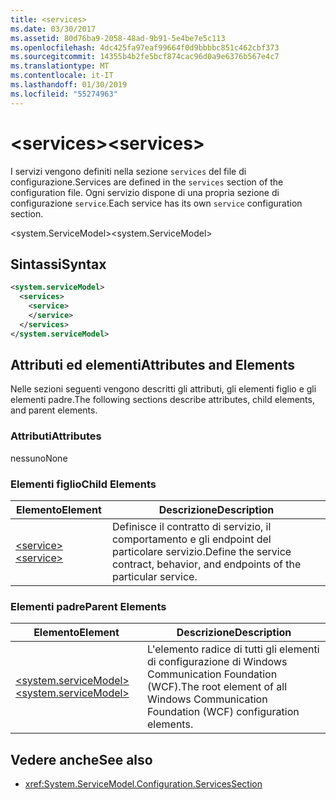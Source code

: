 ```yaml
---
title: <services>
ms.date: 03/30/2017
ms.assetid: 80d76ba9-2058-48ad-9b91-5e4be7e5c113
ms.openlocfilehash: 4dc425fa97eaf99664f0d9bbbbc851c462cbf373
ms.sourcegitcommit: 14355b4b2fe5bcf874cac96d0a9e6376b567e4c7
ms.translationtype: MT
ms.contentlocale: it-IT
ms.lasthandoff: 01/30/2019
ms.locfileid: "55274963"
---
```

# <a name="services"></a><span data-ttu-id="bfa3e-101">\<services></span><span class="sxs-lookup"><span data-stu-id="bfa3e-101">\<services></span></span>
<span data-ttu-id="bfa3e-102">I servizi vengono definiti nella sezione `services` del file di configurazione.</span><span class="sxs-lookup"><span data-stu-id="bfa3e-102">Services are defined in the `services` section of the configuration file.</span></span> <span data-ttu-id="bfa3e-103">Ogni servizio dispone di una propria sezione di configurazione `service`.</span><span class="sxs-lookup"><span data-stu-id="bfa3e-103">Each service has its own `service` configuration section.</span></span>  
  
 <span data-ttu-id="bfa3e-104">\<system.ServiceModel></span><span class="sxs-lookup"><span data-stu-id="bfa3e-104">\<system.ServiceModel></span></span>  
  
## <a name="syntax"></a><span data-ttu-id="bfa3e-105">Sintassi</span><span class="sxs-lookup"><span data-stu-id="bfa3e-105">Syntax</span></span>  
  
```xml  
<system.serviceModel>
  <services>
    <service>
    </service>
  </services>
</system.serviceModel>
```  
  
## <a name="attributes-and-elements"></a><span data-ttu-id="bfa3e-106">Attributi ed elementi</span><span class="sxs-lookup"><span data-stu-id="bfa3e-106">Attributes and Elements</span></span>  
 <span data-ttu-id="bfa3e-107">Nelle sezioni seguenti vengono descritti gli attributi, gli elementi figlio e gli elementi padre.</span><span class="sxs-lookup"><span data-stu-id="bfa3e-107">The following sections describe attributes, child elements, and parent elements.</span></span>  
  
### <a name="attributes"></a><span data-ttu-id="bfa3e-108">Attributi</span><span class="sxs-lookup"><span data-stu-id="bfa3e-108">Attributes</span></span>  
 <span data-ttu-id="bfa3e-109">nessuno</span><span class="sxs-lookup"><span data-stu-id="bfa3e-109">None</span></span>  
  
### <a name="child-elements"></a><span data-ttu-id="bfa3e-110">Elementi figlio</span><span class="sxs-lookup"><span data-stu-id="bfa3e-110">Child Elements</span></span>  
  
|<span data-ttu-id="bfa3e-111">Elemento</span><span class="sxs-lookup"><span data-stu-id="bfa3e-111">Element</span></span>|<span data-ttu-id="bfa3e-112">Descrizione</span><span class="sxs-lookup"><span data-stu-id="bfa3e-112">Description</span></span>|  
|-------------|-----------------|  
|[<span data-ttu-id="bfa3e-113">\<service></span><span class="sxs-lookup"><span data-stu-id="bfa3e-113">\<service></span></span>](../../../../../docs/framework/configure-apps/file-schema/wcf/service.md)|<span data-ttu-id="bfa3e-114">Definisce il contratto di servizio, il comportamento e gli endpoint del particolare servizio.</span><span class="sxs-lookup"><span data-stu-id="bfa3e-114">Define the service contract, behavior, and endpoints of the particular service.</span></span>|  
  
### <a name="parent-elements"></a><span data-ttu-id="bfa3e-115">Elementi padre</span><span class="sxs-lookup"><span data-stu-id="bfa3e-115">Parent Elements</span></span>  
  
|<span data-ttu-id="bfa3e-116">Elemento</span><span class="sxs-lookup"><span data-stu-id="bfa3e-116">Element</span></span>|<span data-ttu-id="bfa3e-117">Descrizione</span><span class="sxs-lookup"><span data-stu-id="bfa3e-117">Description</span></span>|  
|-------------|-----------------|  
|[<span data-ttu-id="bfa3e-118">\<system.serviceModel></span><span class="sxs-lookup"><span data-stu-id="bfa3e-118">\<system.serviceModel></span></span>](../../../../../docs/framework/configure-apps/file-schema/wcf/system-servicemodel.md)|<span data-ttu-id="bfa3e-119">L'elemento radice di tutti gli elementi di configurazione di Windows Communication Foundation (WCF).</span><span class="sxs-lookup"><span data-stu-id="bfa3e-119">The root element of all Windows Communication Foundation (WCF) configuration elements.</span></span>|  
  
## <a name="see-also"></a><span data-ttu-id="bfa3e-120">Vedere anche</span><span class="sxs-lookup"><span data-stu-id="bfa3e-120">See also</span></span>
- <xref:System.ServiceModel.Configuration.ServicesSection>
